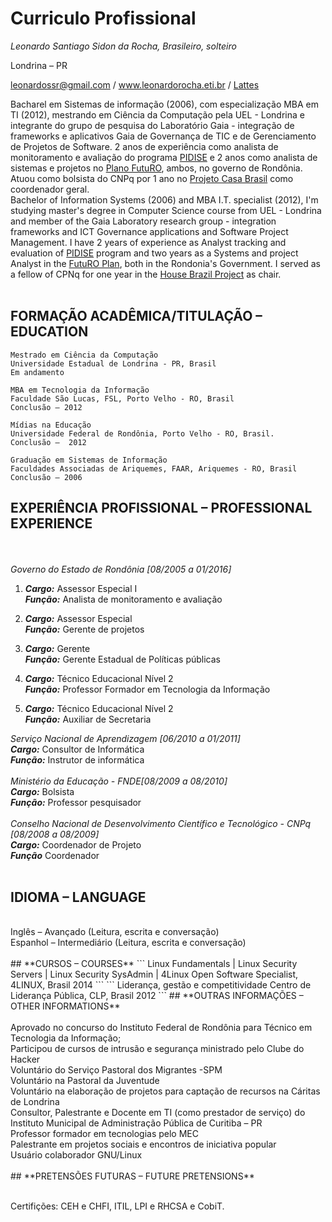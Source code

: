 # Curriculo Profissional

*Leonardo Santiago Sidon da Rocha, Brasileiro, solteiro*

Londrina – PR

leonardossr@gmail.com / www.leonardorocha.eti.br / [Lattes](http://lattes.cnpq.br/6834708558345857)


Bacharel em Sistemas de informação (2006), com especialização MBA em TI (2012), mestrando em Ciência da Computação pela UEL - Londrina e integrante do grupo de pesquisa do Laboratório Gaia - integração de frameworks e aplicativos Gaia de Governança de TIC e de Gerenciamento de Projetos de Software. 2 anos de experiência como analista de monitoramento e avaliação do programa [PIDISE](http://www.bndes.gov.br/SiteBNDES/bndes/bndes_pt/Institucional/Sala_de_Imprensa/Noticias/2012/todas/20120927_rondonia.html) e 2 anos como analista de sistemas e projetos no [Plano FutuRO](http://www.rondonia.ro.gov.br/seas/institucional/plano-futuro/sobre-o-plano-futuro/), ambos, no governo de Rondônia. Atuou como bolsista do CNPq por 1 ano no [Projeto Casa Brasil](https://pt.wikipedia.org/wiki/Projeto_Casa_Brasil) como coordenador geral.
<br/>
Bachelor of Information Systems (2006) and MBA I.T. specialist (2012), I'm studying master's degree in Computer Science course from UEL - Londrina and member of the Gaia Laboratory research group - integration frameworks and ICT Governance applications and Software Project Management. I have 2 years of experience as Analyst tracking and evaluation of [PIDISE](http://www.bndes.gov.br/SiteBNDES/bndes/bndes_pt/Institucional/Sala_de_Imprensa/Noticias/2012/todas/20120927_rondonia.html) program and two years as a Systems and project Analyst in the [FutuRO Plan](http://www.rondonia.ro.gov.br/seas/institucional/plano-futuro/sobre-o-plano-futuro/), both in the Rondonia's Government. I served as a fellow of CPNq for  one year in the [House Brazil Project](https://pt.wikipedia.org/wiki/Projeto_Casa_Brasil) as chair.
<br/><br/>
## **FORMAÇÃO ACADÊMICA/TITULAÇÃO – EDUCATION**

```
Mestrado em Ciência da Computação
Universidade Estadual de Londrina - PR, Brasil
Em andamento
```

```
MBA em Tecnologia da Informação
Faculdade São Lucas, FSL, Porto Velho - RO, Brasil
Conclusão – 2012
```

```
Mídias na Educação
Universidade Federal de Rondônia, Porto Velho - RO, Brasil.
Conclusão –  2012
```

```
Graduação em Sistemas de Informação
Faculdades Associadas de Ariquemes, FAAR, Ariquemes - RO, Brasil
Conclusão – 2006
```

## **EXPERIÊNCIA PROFISSIONAL – PROFESSIONAL EXPERIENCE**
<br/><br/>
*Governo do Estado de Rondônia [08/2005 a 01/2016]*<br/>
1. ***Cargo:*** Assessor Especial I 		         
  ***Função:***  Analista de monitoramento e avaliação<br/>

2. ***Cargo:*** Assessor Especial 		           
  ***Função:***  Gerente de projetos<br/>

3. ***Cargo:*** Gerente 		                     
  ***Função:***  Gerente Estadual de Políticas públicas<br/>

4. ***Cargo:*** Técnico Educacional Nível 2 		 
  ***Função:***  Professor Formador em Tecnologia da Informação<br/>

5. ***Cargo:*** Técnico Educacional Nível 2 		 
  ***Função:***  Auxiliar de Secretaria<br/>

*Serviço Nacional de Aprendizagem [06/2010 a 01/2011]*<br/>
***Cargo:*** Consultor de Informática	       
***Função:*** Instrutor de informática<br/>
<br/>
*Ministério da Educação - FNDE[08/2009 a 08/2010]*<br/>
***Cargo:*** Bolsista	 		                   
***Função:***  Professor pesquisador<br/>
<br/>
*Conselho Nacional de Desenvolvimento Científico e Tecnológico - CNPq [08/2008 a 08/2009]*<br/>
***Cargo:*** Coordenador de Projeto           
***Função*** Coordenador<br/>
<br/>
## **IDIOMA – LANGUAGE**
<br/>
Inglês – Avançado (Leitura, escrita e conversação)
<br/>
Espanhol – Intermediário (Leitura, escrita e conversação)
<br/><br/>
## **CURSOS  – COURSES**
```
Linux Fundamentals | Linux Security Servers | Linux Security SysAdmin | 4Linux Open Software Specialist, 4LINUX, Brasil
2014
```
```
Liderança, gestão e competitividade
Centro de Liderança Pública, CLP, Brasil
2012
```
## **OUTRAS INFORMAÇÕES – OTHER INFORMATIONS**<br/>
<br/>
Aprovado no concurso do Instituto Federal de Rondônia para Técnico em Tecnologia da Informação;<br/>
Participou de cursos de intrusão e segurança ministrado pelo Clube do Hacker <br/>
Voluntário do Serviço Pastoral dos Migrantes -SPM <br/>
Voluntário na Pastoral da Juventude <br/>
Voluntário na elaboração de projetos para captação de recursos na Cáritas de Londrina <br/>
Consultor, Palestrante e Docente em TI (como prestador de serviço) do Instituto Municipal de Administração Pública de Curitiba – PR <br/>
Professor formador em tecnologias pelo MEC <br/>
Palestrante em projetos sociais e encontros de iniciativa popular <br/>
Usuário colaborador GNU/Linux<br/>
<br/>
## **PRETENSÕES FUTURAS – FUTURE PRETENSIONS**<br/><br/>

Certifições: CEH e CHFI, ITIL, LPI e RHCSA e CobiT.
